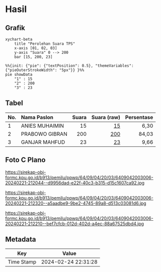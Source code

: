 # Hasil

## Grafik

```mermaid
xychart-beta
    title "Perolehan Suara TPS"
    x-axis [01, 02, 03]
    y-axis "Suara" 0 --> 200
    bar [15, 200, 23]
```

```mermaid
%%{init: {"pie": {"textPosition": 0.5}, "themeVariables": {"pieOuterStrokeWidth": "5px"}} }%%
pie showData
    "1" : 15
    "2" : 200
    "3" : 23
```

## Tabel

| No. | Nama Paslon    | Suara | Suara (raw) | Persentase |
|:--- |:-------------- | -----:| -----------:| ----------:|
| 1   | ANIES MUHAIMIN | 15    | [15][p-1]   | 6,30       |
| 2   | PRABOWO GIBRAN | 200   | [200][p-2]  | 84,03      |
| 3   | GANJAR MAHFUD  | 23    | [23][p-3]   | 9,66       |


[p-1]: https://github.com/gigit-pemilu/pemilu-2024-64-kalimantan-timur/blob/main/pilpres/hitung-suara/sub/64-kalimantan-timur/sub/09-penajam-paser-utara/sub/04-sepaku/sub/2003-suka-raja/sub/006-tps/sub/paslon-1.txt
[p-2]: https://github.com/gigit-pemilu/pemilu-2024-64-kalimantan-timur/blob/main/pilpres/hitung-suara/sub/64-kalimantan-timur/sub/09-penajam-paser-utara/sub/04-sepaku/sub/2003-suka-raja/sub/006-tps/sub/paslon-2.txt
[p-3]: https://github.com/gigit-pemilu/pemilu-2024-64-kalimantan-timur/blob/main/pilpres/hitung-suara/sub/64-kalimantan-timur/sub/09-penajam-paser-utara/sub/04-sepaku/sub/2003-suka-raja/sub/006-tps/sub/paslon-3.txt

## Foto C Plano

https://sirekap-obj-formc.kpu.go.id/b913/pemilu/ppwp/64/09/04/20/03/6409042003006-20240221-212044--d9956dad-e22f-40c3-b315-d15c1607ca92.jpg

https://sirekap-obj-formc.kpu.go.id/b913/pemilu/ppwp/64/09/04/20/03/6409042003006-20240221-212320--a5aadbe9-9be2-4745-89a8-d513c03081d6.jpg

https://sirekap-obj-formc.kpu.go.id/b913/pemilu/ppwp/64/09/04/20/03/6409042003006-20240221-212210--bef7cfcb-012d-402d-a4ec-88a67525dbd4.jpg


## Metadata

| Key        | Value               |
| ---------- | ------------------- |
| Time Stamp | 2024-02-24 22:31:28 |



